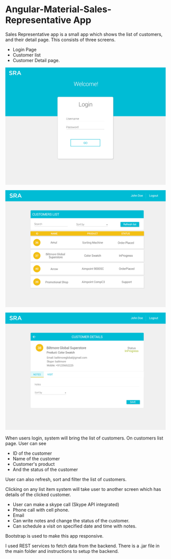 # Angular-Material-Sales-Representative App
Sales Representative app is a small app which shows the list of customers, and their detail page.
This consists of three screens.
- Login Page
- Customer list
- Customer Detail page. 

![Alt text](mocks/mock1.jpg?raw=true)

![Alt text](mocks/mock2.jpg?raw=true)

![Alt text](mocks/mock3.jpg?raw=true)

When users login, system will bring the list of customers.
On customers list page. User can see
- ID of the customer
- Name of the customer
- Customer's product
- And the status of the customer

User can also refresh, sort and filter the list of customers. 

Clicking on any list item system will take user to another screen which has details of the clicked customer. 
- User can make a skype call (Skype API integrated)
- Phone call with cell phone.
- Email
- Can write notes and change the status of the customer. 
- Can schedule a visit on specified date and time with notes. 

Bootstrap is used to make this app responsive. 

I used REST services to fetch data from the backend. There is a .jar file in the main folder and instructions to setup the backend.
